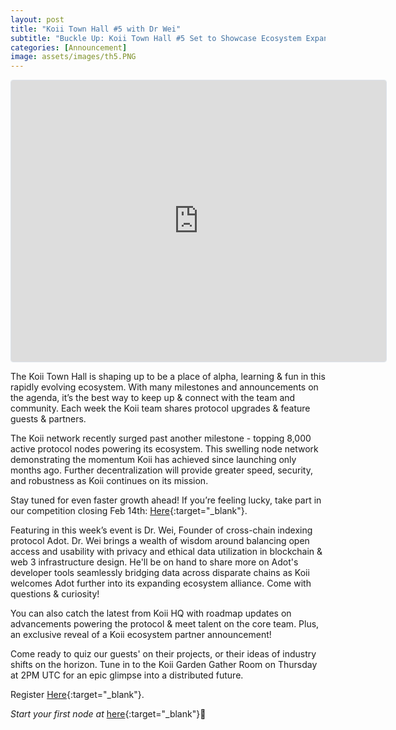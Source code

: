 ```yaml
---
layout: post
title: "Koii Town Hall #5 with Dr Wei"
subtitle: "Buckle Up: Koii Town Hall #5 Set to Showcase Ecosystem Expansion"
categories: [Announcement]
image: assets/images/th5.PNG
---
```


<iframe
  src="https://lu.ma/embed-checkout/evt-2LrXIyVGglaTwsO"
  width="600"
  height="450"
  frameborder="0"
  style="border: 1px solid #bfcbda88; border-radius: 4px;"
  allowfullscreen=""
  aria-hidden="false"
  tabindex="0"
></iframe>

The Koii Town Hall is shaping up to be a place of alpha, learning & fun in this rapidly evolving ecosystem. With many milestones and announcements on the agenda, it’s the best way to keep up & connect with the team and community. Each week the Koii team shares protocol upgrades & feature guests & partners. 

The Koii network recently surged past another milestone - topping 8,000 active protocol nodes powering its ecosystem. This swelling node network demonstrating the momentum Koii has achieved since launching only months ago. Further decentralization will provide greater speed, security, and robustness as Koii continues on its mission. 

Stay tuned for even faster growth ahead! If you’re feeling lucky, take part in our competition closing Feb 14th: [Here](https://twitter.com/al_koii/status/1752877367381402051){:target="\_blank"}.

Featuring in this week’s event is Dr. Wei, Founder of cross-chain indexing protocol Adot. Dr. Wei brings a wealth of wisdom around balancing open access and usability with privacy and ethical data utilization in blockchain & web 3 infrastructure design. He'll be on hand to share more on Adot's developer tools seamlessly bridging data across disparate chains as Koii welcomes Adot further into its expanding ecosystem alliance. Come with questions & curiosity!

You can also catch the latest from Koii HQ with roadmap updates on advancements powering the protocol & meet talent on the core team. Plus, an exclusive reveal of a Koii ecosystem partner announcement!

Come ready to quiz our guests' on their projects, or their ideas of industry shifts on the horizon. Tune in to the Koii Garden Gather Room on Thursday at 2PM UTC for an epic glimpse into a distributed future. 

Register [Here](https://lu.ma/on84mqee){:target="\_blank"}.


*Start your first node at* [here](https://koii.network/node?&utm_campaign=node&utm_medium=koii&utm_source=blog){:target="\_blank"}🌟